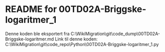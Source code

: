 # README for 00TD02A-Briggske-logaritmer_1
Denne koden ble eksportert fra C:\WikiMigration\git\code_dump\00TD02A-Briggske-logaritmer.md
Link til denne koden: C:\WikiMigration\git\code_repo\Python\00TD02A-Briggske-logaritmer_1.py
